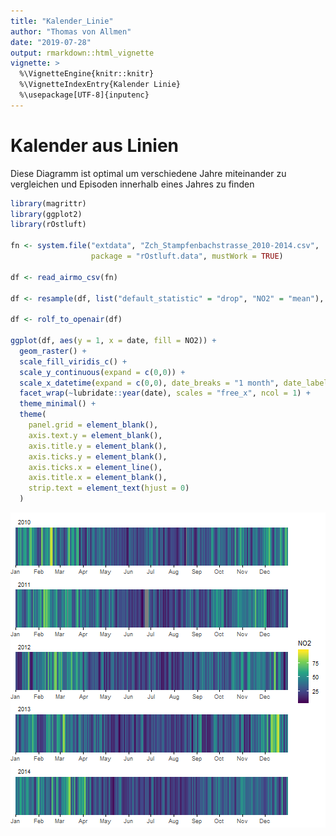 ```yaml
---
title: "Kalender_Linie"
author: "Thomas von Allmen"
date: "2019-07-28"
output: rmarkdown::html_vignette
vignette: >
  %\VignetteEngine{knitr::knitr}
  %\VignetteIndexEntry{Kalender Linie}
  %\usepackage[UTF-8]{inputenc}
---
```





# Kalender aus Linien

Diese Diagramm ist optimal um verschiedene Jahre miteinander zu vergleichen und Episoden innerhalb eines Jahres zu finden



```r
library(magrittr)
library(ggplot2)
library(rOstluft)

fn <- system.file("extdata", "Zch_Stampfenbachstrasse_2010-2014.csv",
                  package = "rOstluft.data", mustWork = TRUE)

df <- read_airmo_csv(fn)

df <- resample(df, list("default_statistic" = "drop", "NO2" = "mean"), "d1", data_thresh = 0.8)

df <- rolf_to_openair(df)

ggplot(df, aes(y = 1, x = date, fill = NO2)) +
  geom_raster() +
  scale_fill_viridis_c() +
  scale_y_continuous(expand = c(0,0)) +
  scale_x_datetime(expand = c(0,0), date_breaks = "1 month", date_labels = "%b") +
  facet_wrap(~lubridate::year(date), scales = "free_x", ncol = 1) +
  theme_minimal() +
  theme(
    panel.grid = element_blank(),
    axis.text.y = element_blank(),
    axis.title.y = element_blank(),
    axis.ticks.y = element_blank(),
    axis.ticks.x = element_line(),
    axis.title.x = element_blank(),
    strip.text = element_text(hjust = 0)
  )
```

![plot of chunk unnamed-chunk-1](figure/unnamed-chunk-1-1.png)






